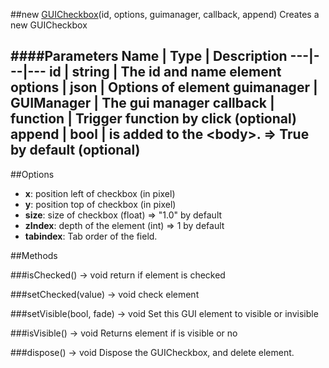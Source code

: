 ##new [GUICheckbox](#)(id, options, guimanager, callback, append)
Creates a new GUICheckbox

####Parameters
Name | Type | Description
---|---|---
**id** | string | The id and name element
**options** | json | Options of element
**guimanager** | GUIManager | The gui manager
**callback** | function | Trigger function by click (optional)
**append** | bool | is added to the &lt;body&gt;. =&gt; True by default (optional)
---

##Options

* **x**: position left of checkbox (in pixel)
* **y**: position top of checkbox (in pixel)
* **size**: size of checkbox (float) =&gt; "1.0" by default
* **zIndex**: depth of the element (int) =&gt; 1 by default
* **tabindex**: Tab order of the field.

##Methods

###isChecked() → void
return if element is checked

###setChecked(value) → void
check element

###setVisible(bool, fade) → void
Set this GUI element to visible or invisible

###isVisible() → void
Returns element if is visible or no

###dispose() → void
Dispose the GUICheckbox, and delete element.
